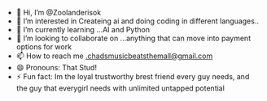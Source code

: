 - 👋 Hi, I’m @Zoolanderisok
- 👀 I’m interested in Createing ai and doing coding in different languages..
- 🌱 I’m currently learning ...AI and Python
- 💞️ I’m looking to collaborate on ...anything that can move into payment options for work
- 📫 How to reach me .chadsmusicbeatsthemall@gmail.com 
- 😄 Pronouns: That Stud!
- ⚡ Fun fact: Im the loyal trustworthy brest friend every guy needs, and the guy that everygirl needs with unlimited untapped potential

<!---
Zoolanderisok/Zoolanderisok is a ✨ special ✨ repository because its `README.md` (this file) appears on your GitHub profile.
You can click the Preview link to take a look at your changes.
--->

